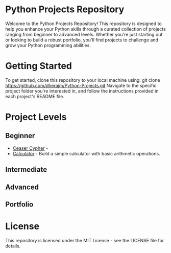 # Python Projects Repository
Welcome to the Python Projects Repository! This repository is designed to help you enhance your Python skills through a curated collection of projects ranging from beginner to advanced levels. Whether you're just starting out or looking to build a robust portfolio, you'll find projects to challenge and grow your Python programming abilities.

# Getting Started
To get started, clone this repository to your local machine using:
   git clone https://github.com/dherajm/Python-Projects.git
Navigate to the specific project folder you're interested in, and follow the instructions provided in each project's README file.

# Project Levels
## Beginner
- [Ceaser Cypher](https://github.com/dherajm/Python-Projects/tree/main/Beginner/ceaser-cypher) - 
- [Calculator](https://github.com/dherajm/Python-Projects/tree/main/Beginner/calculator) - Build a simple calculator with basic arithmetic operations.

## Intermediate

## Advanced

## Portfolio

# License
This repository is licensed under the MIT License - see the LICENSE file for details.




